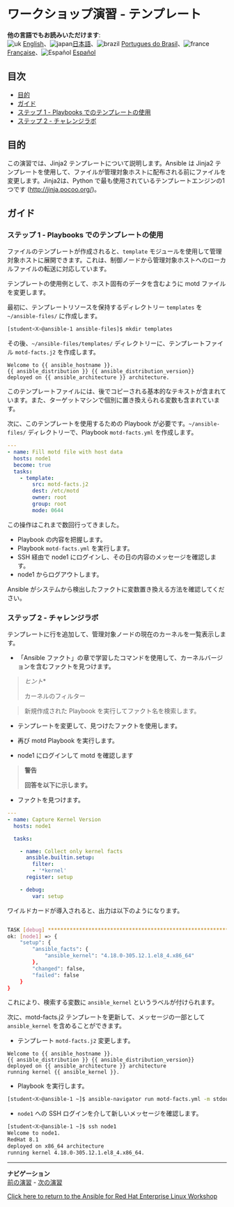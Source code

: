 # ワークショップ演習 - テンプレート

**他の言語でもお読みいただけます**:
<br>![uk](../../../images/uk.png) [English](README.md)、![japan](../../../images/japan.png)[日本語](README.ja.md)、![brazil](../../../images/brazil.png) [Portugues do Brasil](README.pt-br.md)、![france](../../../images/fr.png) [Française](README.fr.md)、![Español](../../../images/col.png) [Español](README.es.md)

## 目次

* [目的](#objective)
* [ガイド](#guide)
* [ステップ 1 - Playbooks でのテンプレートの使用](#step-1---using-templates-in-playbooks)
* [ステップ 2 - チャレンジラボ](#step-2---challenge-lab)

## 目的

この演習では、Jinja2 テンプレートについて説明します。Ansible は Jinja2
テンプレートを使用して、ファイルが管理対象ホストに配布される前にファイルを変更します。Jinja2は、Python
で最も使用されているテンプレートエンジンの1つです (<http://jinja.pocoo.org/>)。

## ガイド

### ステップ 1 - Playbooks でのテンプレートの使用

ファイルのテンプレートが作成されると、`template`
モジュールを使用して管理対象ホストに展開できます。これは、制御ノードから管理対象ホストへのローカルファイルの転送に対応しています。

テンプレートの使用例として、ホスト固有のデータを含むように motd ファイルを変更します。

最初に、テンプレートリソースを保持するディレクトリー `templates` を `~/ansible-files/` に作成します。

```bash
[student<X>@ansible-1 ansible-files]$ mkdir templates
```

その後、`~/ansible-files/templates/` ディレクトリーに、テンプレートファイル `motd-facts.j2` を作成します。

<!-- {% raw %} -->

```html+jinja
Welcome to {{ ansible_hostname }}.
{{ ansible_distribution }} {{ ansible_distribution_version}}
deployed on {{ ansible_architecture }} architecture.
```

<!-- {% endraw %} -->

このテンプレートファイルには、後でコピーされる基本的なテキストが含まれています。また、ターゲットマシンで個別に置き換えられる変数も含まれています。

次に、このテンプレートを使用するための Playbook が必要です。`~/ansible-files/` ディレクトリーで、Playbook
`motd-facts.yml` を作成します。

```yaml
---
- name: Fill motd file with host data
  hosts: node1
  become: true
  tasks:
    - template:
        src: motd-facts.j2
        dest: /etc/motd
        owner: root
        group: root
        mode: 0644
```

この操作はこれまで数回行ってきました。

* Playbook の内容を把握します。
* Playbook `motd-facts.yml` を実行します。
* SSH 経由で node1 にログインし、その日の内容のメッセージを確認します。
* node1 からログアウトします。

Ansible がシステムから検出したファクトに変数置き換える方法を確認してください。

### ステップ 2 - チャレンジラボ

テンプレートに行を追加して、管理対象ノードの現在のカーネルを一覧表示します。

* 「Ansible ファクト」の章で学習したコマンドを使用して、カーネルバージョンを含むファクトを見つけます。

> *ヒント**
>
> カーネルのフィルター

> 新規作成された Playbook を実行してファクト名を検索します。 

* テンプレートを変更して、見つけたファクトを使用します。

* 再び motd Playbook を実行します。

* node1 にログインして motd を確認します

> **警告**
>
> **回答を以下に示します。**

* ファクトを見つけます。

```yaml
---
- name: Capture Kernel Version
  hosts: node1

  tasks:

    - name: Collect only kernel facts
      ansible.builtin.setup:
        filter:
        - '*kernel'
      register: setup

    - debug:
        var: setup
```

ワイルドカードが導入されると、出力は以下のようになります。

```bash

TASK [debug] *******************************************************************
ok: [node1] => {
    "setup": {
        "ansible_facts": {
            "ansible_kernel": "4.18.0-305.12.1.el8_4.x86_64"
        },
        "changed": false,
        "failed": false
    }
} 
```

これにより、検索する変数に `ansible_kernel` というラベルが付けられます。

次に、motd-facts.j2 テンプレートを更新して、メッセージの一部として `ansible_kernel` を含めることができます。

* テンプレート `motd-facts.j2` 変更します。

<!-- {% raw %} -->

```html+jinja
Welcome to {{ ansible_hostname }}.
{{ ansible_distribution }} {{ ansible_distribution_version}}
deployed on {{ ansible_architecture }} architecture
running kernel {{ ansible_kernel }}.
```

<!-- {% endraw %} -->

* Playbook を実行します。

```bash
[student<X>@ansible-1 ~]$ ansible-navigator run motd-facts.yml -m stdout
```

* `node1` への SSH ログインを介して新しいメッセージを確認します。

```bash
[student<X>@ansible-1 ~]$ ssh node1
Welcome to node1.
RedHat 8.1
deployed on x86_64 architecture
running kernel 4.18.0-305.12.1.el8_4.x86_64.
```

---
**ナビゲーション**
<br>
[前の演習](../1.5-handlers/README.ja.md) - [次の演習](../1.7-role/README.ja.md)

[Click here to return to the Ansible for Red Hat Enterprise Linux
Workshop](../README.md#section-1---ansible-engine-exercises)
